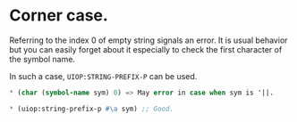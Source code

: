 # Corner case.
Referring to the index 0 of empty string signals an error.
It is usual behavior but you can easily forget about it especially to check the first character of the symbol name.

In such a case, `UIOP:STRING-PREFIX-P` can be used.

```lisp
* (char (symbol-name sym) 0) => May error in case when sym is '||.

* (uiop:string-prefix-p #\a sym) ;; Good.
```

